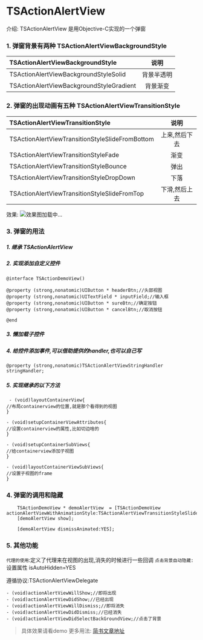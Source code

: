 # TSActionAlertView

介绍:  TSActionAlertView 是用Objective-C实现的一个弹窗

### 1. 弹窗背景有两种  TSActionAlertViewBackgroundStyle

|TSActionAlertViewBackgroundStyle|说明|
|:------------- | :-------------:|
 |TSActionAlertViewBackgroundStyleSolid     | 背景半透明|
| TSActionAlertViewBackgroundStyleGradient | 背景渐变|


### 2. 弹窗的出现动画有五种 TSActionAlertViewTransitionStyle
    
|TSActionAlertViewTransitionStyle|说明|
|:---|:---:|
|TSActionAlertViewTransitionStyleSlideFromBottom|上来,然后下去|
|TSActionAlertViewTransitionStyleFade|渐变|
|TSActionAlertViewTransitionStyleBounce|弹出|
|TSActionAlertViewTransitionStyleDropDown|下落|
|TSActionAlertViewTransitionStyleSlideFromTop|下滑,然后上去|


效果:
![效果图加载中...](https://github.com/TsnumiDC/TSActionAlertView/blob/master/gifImage.gif?raw=true)

### 3. 弹窗的用法

##### 1. 继承 TSActionAlertView
##### 2. 实现添加自定义控件
  
```
@interface TSActionDemoView()

@property (strong,nonatomic)UIButton * headerBtn;//头部视图
@property (strong,nonatomic)UITextField * inputField;//输入框
@property (strong,nonatomic)UIButton * sureBtn;//确定按钮
@property (strong,nonatomic)UIButton * cancelBtn;//取消按钮

@end
```
##### 3. 懒加载子控件
##### 4. 给控件添加事件,可以借助提供的handler,也可以自己写
 
 ```
 @property (strong,nonatomic)TSActionAlertViewStringHandler stringHandler;
 ```
##### 5. 实现继承的以下方法
 
 ```
  - (void)layoutContainerView{
 //布局containerview的位置,就是那个看得到的视图
 }
 
 - (void)setupContainerViewAttributes{
 //设置containerview的属性,比如切边啥的
 }
 
 - (void)setupContainerSubViews{
 //给containerview添加子视图
 }
 
 - (void)layoutContainerViewSubViews{
 //设置子视图的frame
 }
 ```
 
### 4. 弹窗的调用和隐藏
```
    TSActionDemoView * demoAlertView  = [TSActionDemoView actionAlertViewWithAnimationStyle:TSActionAlertViewTransitionStyleSlideFromTop];
    [demoAlertView show];
    
    [demoAlertView dismissAnimated:YES];
```

### 5. 其他功能

`代理的使用`:定义了代理来在视图的出现,消失的时候进行一些回调
`点击背景自动隐藏:` 设置属性 isAutoHidden=YES 

遵循协议:TSActionAlertViewDelegate

```
- (void)actionAlertViewWillShow;//即将出现
- (void)actionAlertViewDidShow;//已经出现
- (void)actionAlertViewWillDismiss;//即将消失
- (void)actionAlertViewDidDismiss;//已经消失
- (void)actionAlertViewDidSelectBackGroundView;//点击了背景
```

> 具体效果请看demo
> 更多用法: [简书文章地址](http://www.jianshu.com/p/9a08223c70e8)
